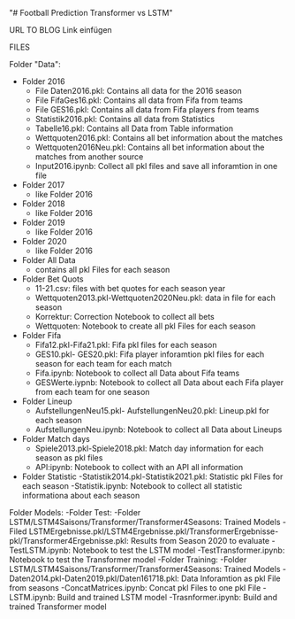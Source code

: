 "# Football Prediction Transformer vs LSTM" 


URL TO BLOG
Link einfügen 


FILES

Folder "Data":
  - Folder 2016
      - File Daten2016.pkl: Contains all data for the 2016 season
      - File FifaGes16.pkl: Contains all data from Fifa from teams
      - File GES16.pkl: Contains all data from Fifa players from teams
      - Statistik2016.pkl: Contains all data from Statistics
      - Tabelle16.pkl: Contains all Data from Table information
      - Wettquoten2016.pkl: Contains all bet information about the matches
      - Wettquoten2016Neu.pkl: Contains all bet information about the matches from another source
      - Input2016.ipynb: Collect all pkl files and save all inforamtion in one file
  - Folder 2017
      - like Folder 2016
  - Folder 2018
      - like Folder 2016
  - Folder 2019
      - like Folder 2016
  - Folder 2020
      - like Folder 2016
  - Folder All Data
      - contains all pkl Files for each season
  - Folder Bet Quots
      - 11-21.csv: files with bet quotes for each season year
      - Wettquoten2013.pkl-Wettquoten2020Neu.pkl: data in file for each season
      - Korrektur: Correction Notebook to collect all bets
      - Wettquoten: Notebook to create all pkl Files for each season
  - Folder Fifa
      - Fifa12.pkl-Fifa21.pkl: Fifa pkl files for each season
      - GES10.pkl- GES20.pkl: Fifa player inforamtion pkl files for each season for each team for each match
      - Fifa.ipynb: Notebook to collect all Data about Fifa teams
      - GESWerte.iypnb: Notebook to collect all Data about each Fifa player from each team for one season
  - Folder Lineup
      - AufstellungenNeu15.pkl- AufstellungenNeu20.pkl: Lineup.pkl for each season
      - AufstellungenNeu.ipynb: Notebook to collect all Data about Lineups
  - Folder Match days
      - Spiele2013.pkl-Spiele2018.pkl: Match day information for each season as pkl files
      - API:ipynb: Notebook to collect with an API all information
  - Folder Statistic
      -Statistik2014.pkl-Statistik2021.pkl: Statistic pkl Files for each season
      -Statistik.ipynb: Notebook to collect all statistic informationa about each season
 
 
 Folder Models:
   -Folder Test:
      -Folder LSTM/LSTM4Saisons/Transformer/Transformer4Seasons: Trained Models
      -Filed LSTMErgebnisse.pkl/LSTM4Ergebnisse.pkl/TransformerErgebnisse-pkl/Transformer4Ergebnisse.pkl: Results from Season 2020 to evaluate 
      -TestLSTM.ipynb: Notebook to test the LSTM model
      -TestTransformer.ipynb: Notebook to test the Transformer model
   -Folder Training:
      -Folder LSTM/LSTM4Saisons/Transformer/Transformer4Seasons: Trained Models
      -Daten2014.pkl-Daten2019.pkl/Daten161718.pkl: Data Inforamtion as pkl File from seasons
      -ConcatMatrices.ipynb: Concat pkl Files to one pkl File
      -LSTM.ipynb: Build and trained LSTM model
      -Trasnformer.ipynb: Build and trained Transformer model 
  
